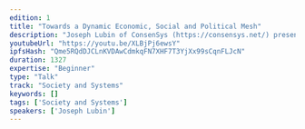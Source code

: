 ```yaml
---
edition: 1
title: "Towards a Dynamic Economic, Social and Political Mesh"
description: "Joseph Lubin of ConsenSys (https://consensys.net/) presents on \"Towards a Dynamic Economic, Social and Political Mesh\"."
youtubeUrl: "https://youtu.be/XLBjPj6ewsY"
ipfsHash: "Qme5RQdDJCLnKVDAwCdmkqFN7XHF7T3YjXx99sCqnFLJcN"
duration: 1327
expertise: "Beginner"
type: "Talk"
track: "Society and Systems"
keywords: []
tags: ['Society and Systems']
speakers: ['Joseph Lubin']
---
```

